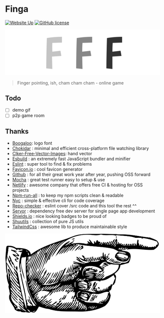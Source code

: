 # Finga

[![Website Up](https://img.shields.io/website/https/finga.netlify.app.svg)](https://finga.netlify.app)
[![GitHub license](https://img.shields.io/github/license/shuunen/finga.svg?color=informational)](https://github.com/Shuunen/finga/blob/master/LICENSE)

![demo](docs/logo.svg)

> Finger pointing, ish, cham cham cham - online game

## Todo

- [ ] demo gif
- [ ] p2p game room

## Thanks

- [Boogaloo](https://fonts.google.com/specimen/Boogaloo): logo font
- [Chokidar](https://github.com/paulmillr/chokidar) : minimal and efficient cross-platform file watching library
- [Clker-Free-Vector-Images](https://pixabay.com/images/id-29723/): hand vector
- [Esbuild](https://github.com/evanw/esbuild) : an extremely fast JavaScript bundler and minifier
- [Eslint](https://eslint.org) : super tool to find & fix problems
- [Favicon.io](https://favicon.io) : cool favicon generator
- [Github](https://github.com) : for all their great work year after year, pushing OSS forward
- [Mocha](https://github.com/mochajs/mocha) : great test runner easy to setup & use
- [Netlify](https://netlify.com) : awesome company that offers free CI & hosting for OSS projects
- [Npm-run-all](https://github.com/mysticatea/npm-run-all) : to keep my npm scripts clean & readable
- [Nyc](https://github.com/istanbuljs/nyc) : simple & effective cli for code coverage
- [Repo-checker](https://github.com/Shuunen/repo-checker) : eslint cover /src code and this tool the rest ^^
- [Servor](https://github.com/lukejacksonn/servor) : dependency free dev server for single page app development
- [Shields.io](https://shields.io) : nice looking badges to be proud of
- [Shuutils](https://github.com/Shuunen/shuutils) : collection of pure JS utils
- [TailwindCss](https://tailwindcss.com) : awesome lib to produce maintainable style

![hand](public/hand.svg)
